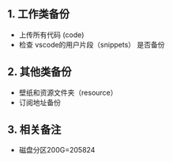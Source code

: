 
## 1. 工作类备份

- 上传所有代码 (code)
- 检查 vscode的用户片段（snippets） 是否备份


## 2. 其他类备份

- 壁纸和资源文件夹（resource）
- 订阅地址备份 

## 3. 相关备注

- 磁盘分区200G=205824 

